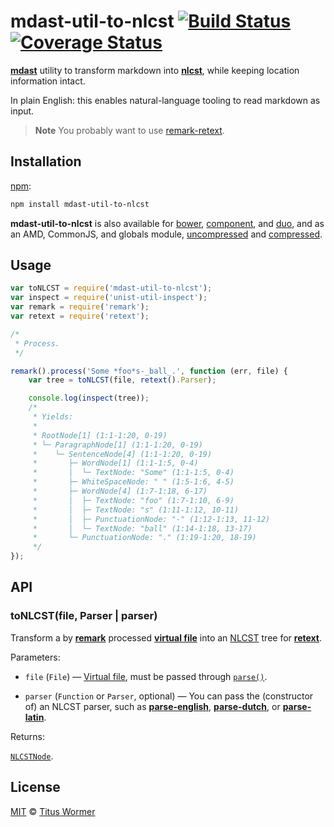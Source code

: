 # mdast-util-to-nlcst [![Build Status](https://img.shields.io/travis/wooorm/mdast-util-to-nlcst.svg)](https://travis-ci.org/wooorm/mdast-util-to-nlcst) [![Coverage Status](https://img.shields.io/codecov/c/github/wooorm/mdast-util-to-nlcst.svg)](https://codecov.io/github/wooorm/mdast-util-to-nlcst)

[**mdast**](https://github.com/wooorm/mdast) utility to transform markdown
into [**nlcst**](https://github.com/wooorm/nlcst), while keeping location
information intact.

In plain English: this enables natural-language tooling to read markdown as
input.

> **Note** You probably want to use
> [remark-retext](https://github.com/wooorm/remark-retext).

## Installation

[npm](https://docs.npmjs.com/cli/install):

```bash
npm install mdast-util-to-nlcst
```

**mdast-util-to-nlcst** is also available for [bower](http://bower.io/#install-packages),
[component](https://github.com/componentjs/component), and
[duo](http://duojs.org/#getting-started), and as an AMD, CommonJS, and globals
module, [uncompressed](mdast-util-to-nlcst.js) and
[compressed](mdast-util-to-nlcst.min.js).

## Usage

```js
var toNLCST = require('mdast-util-to-nlcst');
var inspect = require('unist-util-inspect');
var remark = require('remark');
var retext = require('retext');

/*
 * Process.
 */

remark().process('Some *foo*s-_ball_.', function (err, file) {
    var tree = toNLCST(file, retext().Parser);

    console.log(inspect(tree));
    /*
     * Yields:
     *
     * RootNode[1] (1:1-1:20, 0-19)
     * └─ ParagraphNode[1] (1:1-1:20, 0-19)
     *    └─ SentenceNode[4] (1:1-1:20, 0-19)
     *       ├─ WordNode[1] (1:1-1:5, 0-4)
     *       │  └─ TextNode: "Some" (1:1-1:5, 0-4)
     *       ├─ WhiteSpaceNode: " " (1:5-1:6, 4-5)
     *       ├─ WordNode[4] (1:7-1:18, 6-17)
     *       │  ├─ TextNode: "foo" (1:7-1:10, 6-9)
     *       │  ├─ TextNode: "s" (1:11-1:12, 10-11)
     *       │  ├─ PunctuationNode: "-" (1:12-1:13, 11-12)
     *       │  └─ TextNode: "ball" (1:14-1:18, 13-17)
     *       └─ PunctuationNode: "." (1:19-1:20, 18-19)
     */
});
```

## API

### toNLCST(file, Parser | parser)

Transform a by [**remark**](https://github.com/wooorm/remark) processed
[**virtual file**](https://github.com/wooorm/vfile) into an
[NLCST](https://github.com/wooorm/nlcst) tree for
[**retext**](https://github.com/wooorm/retext).

Parameters:

*   `file` (`File`)
    — [Virtual file](https://github.com/wooorm/vfile), must be passed through
    [`parse()`](https://github.com/wooorm/remark/blob/master/doc/remark.3.md#remarkparsefile-options).

*   `parser` (`Function` or `Parser`, optional)
    — You can pass the (constructor of) an NLCST parser, such as
    [**parse-english**](https://github.com/wooorm/parse-english),
    [**parse-dutch**](https://github.com/wooorm/parse-dutch), or
    [**parse-latin**](https://github.com/wooorm/parse-latin).

Returns:

[`NLCSTNode`](https://github.com/wooorm/nlcst).

## License

[MIT](LICENSE) © [Titus Wormer](http://wooorm.com)
